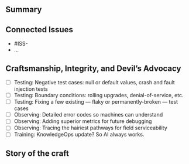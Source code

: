 ## Summary
<!-- Provide a brief description of the story behind this PR, as if explaining
     to a non-technical person. Or to an LLM so it can learn from it for
     future (autonomous) code improvements. Feel free to point to a deeper
     design doc, if applicable.
-->

## Connected Issues
<!-- Have you cared to connect this PR to a work item in DevRev, so that we
     can understand future routing and attribution?
-->
- #ISS-
- ...

## Craftsmanship, Integrity, and Devil’s Advocacy
<!-- Mark the appropriate option with an "x" -->
- [ ] Testing: Negative test cases: null or default values, crash and fault injection tests
- [ ] Testing: Boundary conditions: rolling upgrades, denial-of-service, etc.
- [ ] Testing: Fixing a few existing — flaky or permanently-broken — test cases
- [ ] Observing: Detailed error codes so machines can understand
- [ ] Observing: Adding superior metrics for future debugging
- [ ] Observing: Tracing the hairiest pathways for field serviceability
- [ ] Training: KnowledgeOps update? So AI always works.

## Story of the craft
<!-- *“Wisdom is knowing the right path to take. Integrity is taking it.”*

    Show-n-tell the story of testing, observing, or training from above.
    Take your time. Your stories will teach others the craft.
-->
